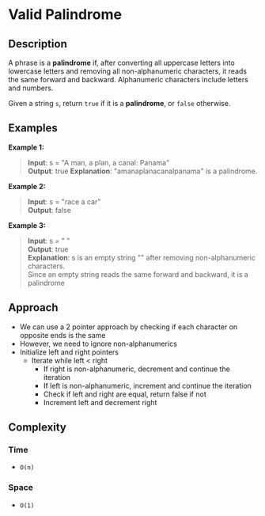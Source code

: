 # Valid Palindrome
## Description
A phrase is a **palindrome** if, after converting all uppercase letters into lowercase letters and removing all non-alphanumeric characters, it reads the same forward and backward. Alphanumeric characters include letters and numbers.

Given a string `s`, return `true` if it is a **palindrome**, or `false` otherwise.

## Examples
**Example 1:**
> **Input**: s = "A man, a plan, a canal: Panama"  
**Output**: true 
**Explanation**: "amanaplanacanalpanama" is a palindrome.

**Example 2:**
> **Input**: s = "race a car"   
**Output**: false

**Example 3:**
> **Input**: s = " "  
**Output**: true  
**Explanation**: s is an empty string "" after removing non-alphanumeric characters.  
Since an empty string reads the same forward and backward, it is a palindrome

## Approach
- We can use a 2 pointer approach by checking if each character on opposite ends is the same
- However, we need to ignore non-alphanumerics
- Initialize left and right pointers
  + Iterate while left < right
    - If right is non-alphanumeric, decrement and continue the iteration
    - If left is non-alphanumeric, increment and continue the iteration
    - Check if left and right are equal, return false if not
    - Increment left and decrement right


## Complexity
### Time
- `O(n)`

### Space
- `O(1)`